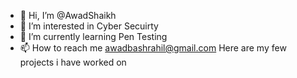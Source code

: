 - 👋 Hi, I’m @AwadShaikh
- 👀 I’m interested in Cyber Secuirty 
- 🌱 I’m currently learning Pen Testing 
- 📫 How to reach me awadbashrahil@gmail.com
Here are my few projects i have worked on

